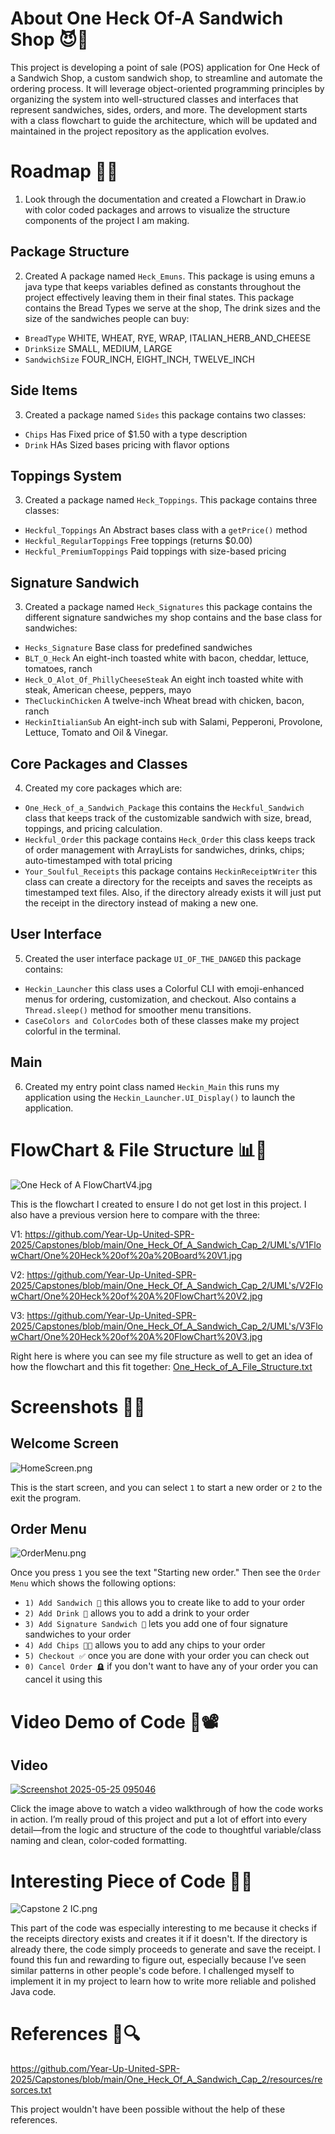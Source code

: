 # About One Heck Of-A Sandwich Shop 😈🥪
This project is developing a point of sale (POS) application for One Heck of a Sandwich Shop, a custom sandwich shop, to streamline and automate the ordering process. 
It will leverage object-oriented programming principles by organizing the system into well-structured classes and interfaces that represent sandwiches, sides, orders, and more. 
The development starts with a class flowchart to guide the architecture, which will be updated and maintained in the project repository as the application evolves.

# Roadmap 🚧🥪
1. Look through the documentation and created a Flowchart in Draw.io with color coded packages and arrows to visualize the structure components of the project I am making.

Package Structure
---
2. Created A package named `Heck_Emuns`. This package is using emuns a java type that keeps variables defined as constants throughout the project
effectively leaving them in their final states. This package contains the Bread Types we serve at the shop, The drink sizes and the size of the sandwiches 
people can buy:
* `BreadType` WHITE, WHEAT, RYE, WRAP, ITALIAN_HERB_AND_CHEESE
* `DrinkSize` SMALL, MEDIUM, LARGE
* `SandwichSize` FOUR_INCH, EIGHT_INCH, TWELVE_INCH

Side Items
---
3. Created a package named `Sides` this package contains two classes:
* `Chips` Has Fixed price of $1.50 with a type description
* `Drink` HAs Sized bases pricing with flavor options

Toppings System
---
3. Created a package named `Heck_Toppings`. This package contains three classes:
* `Heckful_Toppings` An Abstract bases class with a `getPrice()` method 
* `Heckful_RegularToppings` Free toppings (returns $0.00)
* `Heckful_PremiumToppings` Paid toppings with size-based pricing

Signature Sandwich
---
3. Created a package named `Heck_Signatures` this package contains the different signature sandwiches my shop contains and the base class for sandwiches:
* `Hecks_Signature` Base class for predefined sandwiches
* `BLT_O_Heck` An eight-inch toasted white with bacon, cheddar, lettuce, tomatoes, ranch
* `Heck_O_Alot_Of_PhillyCheeseSteak` An eight inch toasted white with steak, American cheese, peppers, mayo
* `TheCluckinChicken` A twelve-inch Wheat bread with chicken, bacon, ranch
* `HeckinItialianSub` An eight-inch sub with Salami, Pepperoni, Provolone, Lettuce, Tomato and Oil & Vinegar.

Core Packages and Classes 
---
4. Created my core packages which are:
* `One_Heck_of_a_Sandwich_Package` this contains the `Heckful_Sandwich` class that keeps track of the customizable sandwich with size, bread, toppings, and pricing calculation.
* `Heckful_Order` this package contains `Heck_Order` this class keeps track of order management with ArrayLists for sandwiches, drinks, chips; auto-timestamped with total pricing
* `Your_Soulful_Receipts` this package contains `HeckinReceiptWriter` this class can create a directory for the receipts and saves the receipts as timestamped text files. Also, if the directory already exists it will just put the receipt in the directory instead of making a new one. 

User Interface
---
5. Created the user interface package `UI_OF_THE_DANGED` this package contains:
* `Heckin_Launcher` this class uses a Colorful CLI with emoji-enhanced menus for ordering, customization, and checkout. Also contains a `Thread.sleep()` method for smoother menu transitions.
* `CaseColors and ColorCodes` both of these classes make my project colorful in the terminal.

Main
---
6. Created my entry point class named `Heckin_Main` this runs my application using the `Heckin_Launcher.UI_Display()` to launch the application.

# FlowChart & File Structure 📊🥪
![One Heck of A FlowChartV4.jpg](UML%27s/v4%20FlowChart/One%20Heck%20of%20A%20FlowChartV4.jpg)

This is the flowchart I created to ensure I do not get lost in this project. I also have a previous version here to compare with the three: 

V1: https://github.com/Year-Up-United-SPR-2025/Capstones/blob/main/One_Heck_Of_A_Sandwich_Cap_2/UML's/V1FlowChart/One%20Heck%20of%20a%20Board%20V1.jpg

V2: https://github.com/Year-Up-United-SPR-2025/Capstones/blob/main/One_Heck_Of_A_Sandwich_Cap_2/UML's/V2FlowChart/One%20Heck%20of%20A%20FlowChart%20V2.jpg

V3: https://github.com/Year-Up-United-SPR-2025/Capstones/blob/main/One_Heck_Of_A_Sandwich_Cap_2/UML's/V3FlowChart/One%20Heck%20of%20A%20FlowChart%20V3.jpg

Right here is where you can see my file structure as well to get an idea of how the flowchart and this fit together:
[One_Heck_of_A_File_Structure.txt](One_Heck_of_A_File_Structure.txt)

# Screenshots 🥪📸

Welcome Screen
---
![HomeScreen.png](Screenshots/HomeScreen.png)

This is the start screen, and you can select `1` to start a new order or `2` to the exit the program.

Order Menu
---
![OrderMenu.png](Screenshots/OrderMenu.png)

Once you press `1` you see the text "Starting new order." Then see the `Order Menu` which shows the following options:
* `1) Add Sandwich 🥪`  this allows you to create like to add to your order
* `2) Add Drink 🍹` allows you to add a drink to your order
* `3) Add Signature Sandwich 📜` lets you add one of four signature sandwiches to your order
* `4) Add Chips 🥔🍠` allows you to add any chips to your order
* `5) Checkout ✅` once you are done with your order you can check out
* `0) Cancel Order 🪦` if you don't want to have any of your order you can cancel it using this


# Video Demo of Code 🥪📽️

Video
---
[![Screenshot 2025-05-25 095046](https://github.com/user-attachments/assets/e7863657-f24f-434a-81d9-1c0b1f32f6f1)](https://youtu.be/Ia9SrZF1u5Y)

Click the image above to watch a video walkthrough of how the code works in action.
I’m really proud of this project and put a lot of effort into every detail—from the logic and structure of the code to thoughtful variable/class naming and clean, color-coded formatting.

# Interesting Piece of Code 🥪👀
![Capstone 2 IC.png](Screenshots/Capstone%202%20IC.png)

This part of the code was especially interesting to me because it checks if the receipts directory exists and creates it if it doesn't. 
If the directory is already there, the code simply proceeds to generate and save the receipt. I found this fun and rewarding to figure out, especially because I’ve seen similar patterns in other people's code before. 
I challenged myself to implement it in my project to learn how to write more reliable and polished Java code.

# References 🥪🔍
https://github.com/Year-Up-United-SPR-2025/Capstones/blob/main/One_Heck_Of_A_Sandwich_Cap_2/resources/resorces.txt

This project wouldn't have been possible without the help of these references.
